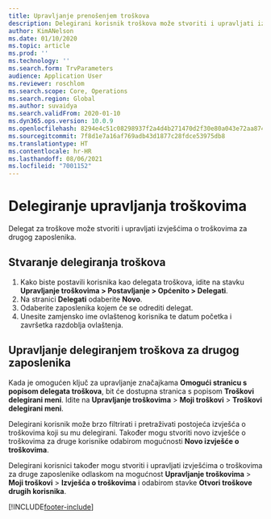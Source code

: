 ```yaml
---
title: Upravljanje prenošenjem troškova
description: Delegirani korisnik troškova može stvoriti i upravljati izvješćima o troškovima za drugog zaposlenika u tvrtki ili ustanovi.
author: KimANelson
ms.date: 01/10/2020
ms.topic: article
ms.prod: ''
ms.technology: ''
ms.search.form: TrvParameters
audience: Application User
ms.reviewer: roschlom
ms.search.scope: Core, Operations
ms.search.region: Global
ms.author: suvaidya
ms.search.validFrom: 2020-01-10
ms.dyn365.ops.version: 10.0.9
ms.openlocfilehash: 8294e4c51c08298937f2a4d4b271470d2f30e80a043e72aa874aa91306ac6712
ms.sourcegitcommit: 7f8d1e7a16af769adb43d1877c28fdce53975db8
ms.translationtype: HT
ms.contentlocale: hr-HR
ms.lasthandoff: 08/06/2021
ms.locfileid: "7001152"
---
```

# <a name="manage-expense-delegation"></a>Delegiranje upravljanja troškovima

Delegat za troškove može stvoriti i upravljati izvješćima o troškovima za drugog zaposlenika.

## <a name="configure-expense-delegation"></a>Stvaranje delegiranja troškova

1. Kako biste postavili korisnika kao delegata troškova, idite na stavku **Upravljanje troškovima > Postavljanje > Općenito > Delegati**.
2. Na stranici **Delegati** odaberite **Novo**.
3. Odaberite zaposlenika kojem će se odrediti delegat. 
4. Unesite zamjensko ime ovlaštenog korisnika te datum početka i završetka razdoblja ovlaštenja.

## <a name="manage-expense-delegation-for-another-employee"></a>Upravljanje delegiranjem troškova za drugog zaposlenika

Kada je omogućen ključ za upravljanje značajkama **Omogući stranicu s popisom delegata troškova**, bit će dostupna stranica s popisom **Troškovi delegirani meni**. Idite na **Upravljanje troškovima** > **Moji troškovi** > **Troškovi delegirani meni**.

Delegirani korisnik može brzo filtrirati i pretraživati postojeća izvješća o troškovima koji su mu delegirani. Također mogu stvoriti novo izvješće o troškovima za druge korisnike odabirom mogućnosti **Novo izvješće o troškovima**.

Delegirani korisnici također mogu stvoriti i upravljati izvješćima o troškovima za druge zaposlenike odlaskom na mogućnost **Upravljanje troškovima** > **Moji troškovi** > **Izvješća o troškovima** i odabirom stavke **Otvori troškove drugih korisnika**.


[!INCLUDE[footer-include](../includes/footer-banner.md)]